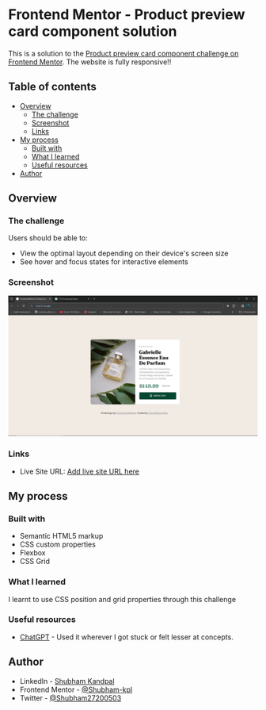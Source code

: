 # Frontend Mentor - Product preview card component solution

This is a solution to the [Product preview card component challenge on Frontend Mentor](https://www.frontendmentor.io/challenges/product-preview-card-component-GO7UmttRfa). The website is fully responsive!!

## Table of contents

- [Overview](#overview)
  - [The challenge](#the-challenge)
  - [Screenshot](#screenshot)
  - [Links](#links)
- [My process](#my-process)
  - [Built with](#built-with)
  - [What I learned](#what-i-learned)
  - [Useful resources](#useful-resources)
- [Author](#author)

## Overview

### The challenge

Users should be able to:

- View the optimal layout depending on their device's screen size
- See hover and focus states for interactive elements

### Screenshot

![](images/final-product.png)

### Links

- Live Site URL: [Add live site URL here](https://shubham-kpl.github.io/product-preview-card-component-main/)

## My process

### Built with

- Semantic HTML5 markup
- CSS custom properties
- Flexbox
- CSS Grid

### What I learned

I learnt to use CSS position and grid properties through this challenge

### Useful resources

- [ChatGPT](https://chat.openai.com) - Used it wherever I got stuck or felt lesser at concepts.


## Author

- LinkedIn - [Shubham Kandpal](https://www.linkedin.com/in/shubham-kandpal-59870322a)
- Frontend Mentor - [@Shubham-kpl](https://www.frontendmentor.io/profile/Shubham-kpl)
- Twitter - [@Shubham27200503](https://www.twitter.com/Shubham27200503)
